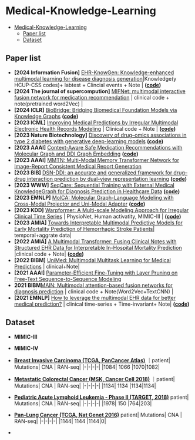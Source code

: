 # Medical-Knowledge-Learning
- [Medical-Knowledge-Learning](#medical-knowledge-learning)
  - [Paper list](#paper-list)
  - [Dataset](#dataset)

## Paper list
* **[2024 Information Fusion]** [EHR-KnowGen: Knowledge-enhanced multimodal learning for disease diagnosis generation](https://www.sciencedirect.com/science/article/pii/S1566253523003858)|Knowledge(y HCUP-CSS codes)+ labtest + Clincial events + Note | **([code](https://github.com/Healthcare-Data-Mining-Laboratory/EHR-KnowGen?utm_source=catalyzex.com))**
* **[2024 The journal of supercompution]** [MIFNet: multimodal interactive fusion network for medication recommendation](https://link.springer.com/content/pdf/10.1007/s11227-024-05908-1.pdf) | clinical code + note(pretrained word2Vec) |
* **[2024 ICLR]** [BioBridge: Bridging Biomedical Foundation Models via Knowledge Graphs](https://arxiv.org/pdf/2310.03320.pdf) **([code](https://github.com/RyanWangZf/BioBridge))**
* **[2023 ICML]** [Improving Medical Predictions by Irregular Multimodal Electronic Health Records Modeling](https://proceedings.mlr.press/v202/zhang23v.html) | Clinical code + Note | **([code](https://github.com/XZhang97666/MultimodalMIMIC))**
* **[2023 Nature Biotechnology]** [Discovery of drug–omics associations in type 2 diabetes with generative deep-learning models](https://www.nature.com/articles/s41587-022-01520-x#data-availability) **([code](https://github.com/RasmussenLab/MOVE))**
* **[2023 AAAI]** [Context-Aware Safe Medication Recommendations with Molecular Graph and DDI Graph Embedding](https://ojs.aaai.org/index.php/AAAI/article/view/25861) **([code](https://github.com/bit1029public/Carmen))**
* **[2023 AAAI]** [MMTN: Multi-Modal Memory Transformer Network for Image-Report Consistent Medical Report Generation]()
* **[2023 BIB]** [DSN-DDI: an accurate and generalized framework for drug–drug interaction prediction by dual-view representation learning](https://watermark.silverchair.com/bbac597.pdf?token=AQECAHi208BE49Ooan9kkhW_Ercy7Dm3ZL_9Cf3qfKAc485ysgAAA38wggN7BgkqhkiG9w0BBwagggNsMIIDaAIBADCCA2EGCSqGSIb3DQEHATAeBglghkgBZQMEAS4wEQQMeenMZjH3NNwo7bipAgEQgIIDMkTCjyRTb1qRlEvXkBQpN7C5YlmeG67cPm0EH0dgUbfAKJqaGZXnYXAYZ5O__s_FErpbUR1xy43ndj_OB91I4ThdSXesZkN7eZ8V44AKaL-79U3XwZ2USWS1xX7nNd_-pb626pgSnD_NbPOmiQ6Qfx5xi8tKd4ICYrvsEzwMH03unC0FZWUHF1RUvK5zvVuZn3K2tnMCWlsda0iyYpARisWYd1otHioNFNFSTDDMPTlhwSaxsocDBl8c4266VuoEq0aH7groJCw33z8NUXAZrL6rXzDYydn-2sv4ofcQ2rYEpNsLWLvF15PF7bYeAKRUGRsoei6ljmeMCyEPkbumE4s1ARWHpBs56xBW7rWMTaREqn1qhiHMKm9wb8D7W6JNsteS5MCyenEY5h7GyDj8YDB8bTjU8KsZpgNoCRuYIeO3UG1ZY8mnXPZ1fPS1Po6gctN5LVMFC2Iw3mihjIe-UlZWh8bxoeT17H9SJhLQBMVGfg50KJgTScOMFywo0oKIC2Ey4fY0XaRS4Cl9Y0c3e1Ku72L8vK8ZWNnd79LAHc4gCfX0D4OvMCYdbs2WxOMzaYEhLzlHQeFe2yP8H0rR_gxxDAFqNErksknOViX9nkwKTRxZc3Lhck1gPLUeYpCpwfAi8SCf9G8a1iyUA_VQqdXTKyrzLVOPway-ye7mH2G-aRlazzgccarkVOALFxGOfSTGpZ2O5WdgSqwASwnGJO_eWlRdyby-sYwO4fJ1fa2-0OgVwMKXAwVJO4HB8207p78zlgUU8D3dKBCa9SjweZVCkx_ZkHQS7eZ_0g30G2YwCeafzjpdkmyYnONtaX50J7uNvquclmbwLkUZsXkfwn_KFRaEq5Inxi10927DsdTgqI7XTLjTZZ7h9V0vawqHUBac6l8uqoPbz81zDE6WFj0QyGYkdT8sEbcE4BzypLvAUZyIYUkgF-lwmG0zv7tcZLR_Ic7rZ_aZzguio1QpKENhXH6PjWbK8u_ClaRyBX0aUa_E4E5zl0Z8o4L9X_V3P9obT4UsbtRTbx-GdCCsaDBsW7XrBcVfIB1QXr2Fp6ShA29qCzciu7YKYoiTvWRpKnwB) **([code](https://github.com/microsoft/Drug-Interaction-Research/tree/DSN-DDI-for-DDI-Prediction))**
* **[2023 WWW]** [SeqCare: Sequential Training with External Medical KnowledgeGraph for Diagnosis Prediction in Healthcare Data](https://dl.acm.org/doi/pdf/10.1145/3543507.3583543) **([code](https://github.com/xyxpku/SeqCare))**
* **[2023 EMNLP]** [MolCA: Molecular Graph-Language Modeling with Cross-Modal Projector and Uni-Modal Adapter](https://aclanthology.org/2023.emnlp-main.966v2.pdf) **([code](https://github.com/acharkq/MolCA))**
*  **[2023 KDD]** [Warpformer: A Multi-scale Modeling Approach for Irregular Clinical Time Series](https://arxiv.org/abs/2306.09368) | PhysioNet, Human activatity, MIMIC-III | **([code](https://github.com/imJiawen/Warpformer))**
*  **[2023 AMIA]** [Towards Interpretable Multimodal Predictive Models for Early Mortality Prediction of Hemorrhagic Stroke Patients](https://www.ncbi.nlm.nih.gov/pmc/articles/PMC10283097/)| temporal+aggrate data|
*  **[2022 AMIA]** [A Multimodal Transformer: Fusing Clinical Notes with Structured EHR Data for Interpretable In-Hospital Mortality Prediction](https://www.ncbi.nlm.nih.gov/pmc/articles/PMC10148371/) |clinical code + Note| **([code](https://github.com/weimin17/Multimodal_Transformer))**
*  **[2022 BIBM]** [UniMed: Multimodal Multitask Learning for Medical Predictions](https://ieeexplore.ieee.org/abstract/document/9995044/) | clinical+Note|
* **[2021 AAAI]** [Parameter-Efficient Fine-Tuning with Layer Pruning on Free-Text Sequence-to-Sequence Modeling](https://ojs.aaai.org/index.php/AAAI/article/view/17260) 
* **2021 BIBM**[MAIN: Multimodal attention-based fusion networks for diagnosis prediction](https://ieeexplore.ieee.org/abstract/document/9669634/) | clinical code + Note(Word2Vec+TextCNN) |
* **[2021 EMNLP]** [How to leverage the multimodal EHR data for better medical prediction?](https://aclanthology.org/2021.emnlp-main.329/) | clinical time-series + Time-invariant+ Note| **([code](https://github.com/emnlp-mimic/mimic?utm_source=catalyzex.com))**
  

## Dataset
* **MIMIC-III**
* **MIMIC-IV**
* **[Breast Invasive Carcinoma (TCGA, PanCancer Atlas)](https://www.cbioportal.org/study/summary?id=brca_tcga_pan_can_atlas_2018)**
  ｜patient| Mutations| CNA | RAN-seq|
  |-|-|-|-|
  |1084| 1066 |1070|1082|
  
* **[Metastatic Colorectal Cancer (MSK, Cancer Cell 2018)](https://www.cbioportal.org/study/summary?id=crc_msk_2017)**
  ｜patient| Mutations| CNA | RAN-seq|
  |-|-|-|-|
  |1134| 1134 |1134|1134|
* **[Pediatric Acute Lymphoid Leukemia - Phase II (TARGET, 2018)](https://www.cbioportal.org/study?id=all_phase2_target_2018_pub)**
  patient| Mutations| CNA | RAN-seq|
  |-|-|-|-|
  |1978| 150 |764|203|
  
* **[Pan-Lung Cancer (TCGA, Nat Genet 2016)](https://www.cbioportal.org/study?id=nsclc_tcga_broad_2016)**
  patient| Mutations| CNA | RAN-seq|
  |-|-|-|-|
  |1144| 1144 |1144|0|
* 